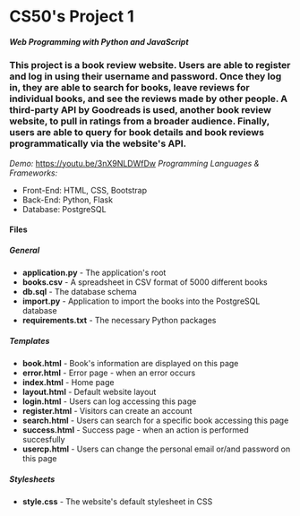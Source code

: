 # CS50's Project 1
##### Web Programming with Python and JavaScript


### This project is a book review website. Users are able to register and log in using their username and password. Once they log in, they are able to search for books, leave reviews for individual books, and see the reviews made by other people. A third-party API by Goodreads is used, another book review website, to pull in ratings from a broader audience. Finally, users are able to query for book details and book reviews programmatically via the website's API.

*Demo:* https://youtu.be/3nX9NLDWfDw
*Programming Languages & Frameworks:*

 - Front-End: HTML, CSS, Bootstrap
 - Back-End: Python, Flask
 - Database: PostgreSQL

#### Files

##### General
 - **application.py** - The application's root
 - **books.csv** - A spreadsheet in CSV format of 5000 different books
 - **db.sql** - The database schema
 - **import.py** - Application to import the books into the PostgreSQL database
 - **requirements.txt** - The necessary Python packages

##### Templates
 - **book.html** - Book's information are displayed on this page
 - **error.html** - Error page - when an error occurs
 - **index.html** - Home page
  - **layout.html** - Default website layout
 - **login.html** - Users can log accessing this page
 - **register.html** - Visitors can create an account
 - **search.html** - Users can search for a specific book accessing this page
 - **success.html** - Success page - when an action is performed succesfully
  - **usercp.html** - Users can change the personal email or/and password on this page

##### Stylesheets
 - **style.css** - The website's default stylesheet in CSS
